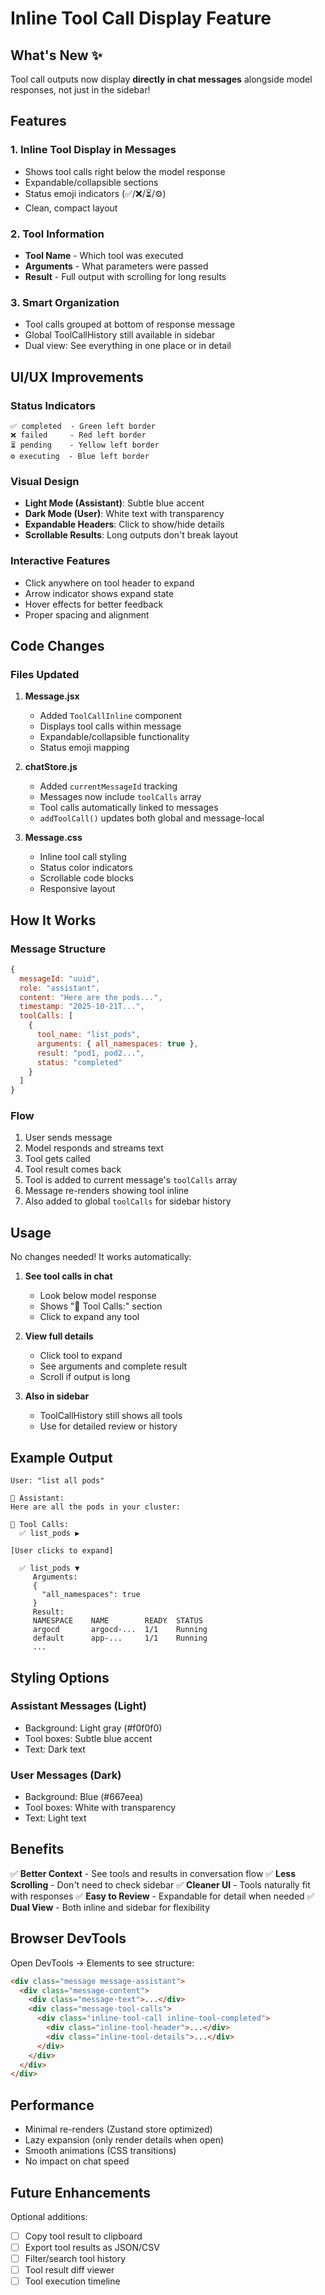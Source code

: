 # Inline Tool Call Display Feature

## What's New ✨

Tool call outputs now display **directly in chat messages** alongside model responses, not just in the sidebar!

## Features

### 1. **Inline Tool Display in Messages**
- Shows tool calls right below the model response
- Expandable/collapsible sections
- Status emoji indicators (✅/❌/⏳/⚙️)
- Clean, compact layout

### 2. **Tool Information**
- **Tool Name** - Which tool was executed
- **Arguments** - What parameters were passed
- **Result** - Full output with scrolling for long results

### 3. **Smart Organization**
- Tool calls grouped at bottom of response message
- Global ToolCallHistory still available in sidebar
- Dual view: See everything in one place or in detail

## UI/UX Improvements

### Status Indicators
```
✅ completed  - Green left border
❌ failed     - Red left border
⏳ pending    - Yellow left border
⚙️ executing  - Blue left border
```

### Visual Design
- **Light Mode (Assistant)**: Subtle blue accent
- **Dark Mode (User)**: White text with transparency
- **Expandable Headers**: Click to show/hide details
- **Scrollable Results**: Long outputs don't break layout

### Interactive Features
- Click anywhere on tool header to expand
- Arrow indicator shows expand state
- Hover effects for better feedback
- Proper spacing and alignment

## Code Changes

### Files Updated

1. **Message.jsx**
   - Added `ToolCallInline` component
   - Displays tool calls within message
   - Expandable/collapsible functionality
   - Status emoji mapping

2. **chatStore.js**
   - Added `currentMessageId` tracking
   - Messages now include `toolCalls` array
   - Tool calls automatically linked to messages
   - `addToolCall()` updates both global and message-local

3. **Message.css**
   - Inline tool call styling
   - Status color indicators
   - Scrollable code blocks
   - Responsive layout

## How It Works

### Message Structure
```javascript
{
  messageId: "uuid",
  role: "assistant",
  content: "Here are the pods...",
  timestamp: "2025-10-21T...",
  toolCalls: [
    {
      tool_name: "list_pods",
      arguments: { all_namespaces: true },
      result: "pod1, pod2...",
      status: "completed"
    }
  ]
}
```

### Flow
1. User sends message
2. Model responds and streams text
3. Tool gets called
4. Tool result comes back
5. Tool is added to current message's `toolCalls` array
6. Message re-renders showing tool inline
7. Also added to global `toolCalls` for sidebar history

## Usage

No changes needed! It works automatically:

1. **See tool calls in chat**
   - Look below model response
   - Shows "🔧 Tool Calls:" section
   - Click to expand any tool

2. **View full details**
   - Click tool to expand
   - See arguments and complete result
   - Scroll if output is long

3. **Also in sidebar**
   - ToolCallHistory still shows all tools
   - Use for detailed review or history

## Example Output

```
User: "list all pods"

🤖 Assistant:
Here are all the pods in your cluster:

🔧 Tool Calls:
  ✅ list_pods ▶

[User clicks to expand]

  ✅ list_pods ▼
     Arguments:
     {
       "all_namespaces": true
     }
     Result:
     NAMESPACE    NAME        READY  STATUS
     argocd       argocd-...  1/1    Running
     default      app-...     1/1    Running
     ...
```

## Styling Options

### Assistant Messages (Light)
- Background: Light gray (#f0f0f0)
- Tool boxes: Subtle blue accent
- Text: Dark text

### User Messages (Dark)
- Background: Blue (#667eea)
- Tool boxes: White with transparency
- Text: Light text

## Benefits

✅ **Better Context** - See tools and results in conversation flow
✅ **Less Scrolling** - Don't need to check sidebar
✅ **Cleaner UI** - Tools naturally fit with responses
✅ **Easy to Review** - Expandable for detail when needed
✅ **Dual View** - Both inline and sidebar for flexibility

## Browser DevTools

Open DevTools → Elements to see structure:
```html
<div class="message message-assistant">
  <div class="message-content">
    <div class="message-text">...</div>
    <div class="message-tool-calls">
      <div class="inline-tool-call inline-tool-completed">
        <div class="inline-tool-header">...</div>
        <div class="inline-tool-details">...</div>
      </div>
    </div>
  </div>
</div>
```

## Performance

- Minimal re-renders (Zustand store optimized)
- Lazy expansion (only render details when open)
- Smooth animations (CSS transitions)
- No impact on chat speed

## Future Enhancements

Optional additions:
- [ ] Copy tool result to clipboard
- [ ] Export tool results as JSON/CSV
- [ ] Filter/search tool history
- [ ] Tool result diff viewer
- [ ] Tool execution timeline
